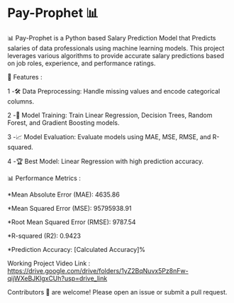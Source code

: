 # Pay-Prophet 📊

📊 Pay-Prophet is a Python based Salary Prediction Model that Predicts salaries of data professionals using machine learning models. This project leverages various algorithms to provide accurate salary predictions based on job roles, experience, and performance ratings.

🔧 Features : 

1 -🛠 Data Preprocessing: Handle missing values and encode categorical columns.

2 -🤖 Model Training: Train Linear Regression, Decision Trees, Random Forest, and Gradient Boosting models.

3 -📈 Model Evaluation: Evaluate models using MAE, MSE, RMSE, and R-squared.

4 -🏆 Best Model: Linear Regression with high prediction accuracy.



📊 Performance Metrics : 

*Mean Absolute Error (MAE): 4635.86

*Mean Squared Error (MSE): 95795938.91

*Root Mean Squared Error (RMSE): 9787.54

*R-squared (R2): 0.9423

*Prediction Accuracy: [Calculated Accuracy]%



Working Project Video Link : https://drive.google.com/drive/folders/1yZ2BqNuvx5Pz8nFw-qijWXeBJKlgxCUh?usp=drive_link

Contributors 🤝 are welcome! Please open an issue or submit a pull request.
